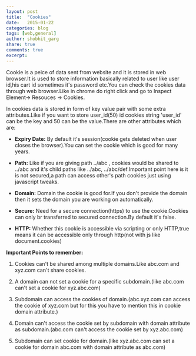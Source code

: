 ```yaml
---
layout: post
title:  "Cookies"
date:   2015-01-22
categories: blog
tags: [web,general]
author: shobhit_garg
share: true
comments: true
excerpt:
---
```


Cookie is a peice of data sent from website and it is stored in web browser.It is used to store information basically related to user like user id,his cart id sometimes it's password etc.You can check the cookies data through web browser.Like in chrome do right click and go to  Inspect Element-> Resouces -> Cookies.

In cookies data is stored in form of key value pair with some extra attributes.Like if you want to store user_id(50) id cookies string 'user_id' can be the key and 50 can be the value.There are other attributes which are:

* __Expiry Date:__ By default it's session(cookie gets deleted when user closes the browser).You can set the cookie which is good for many years.

* __Path:__ Like if you are giving path ../abc , cookies would be shared to ../abc and it's child paths like ../abc, ../abc/def.Important point here is it is not secured,a path can access  other's path cookies just using javascript tweaks. 

* __Domain:__ Domain the cookie is good for.If you don't provide the domain then it sets the domain you are working on automatically.

* __Secure:__ Need for a secure connection(https) to use the cookie.Cookies can only br transferred to secured connection.By default it's false.

* __HTTP:__ Whether this cookie is accessible via scripting or only HTTP,true means it can be accessible only through http(not with js like document.cookies)

__Important Points to remember:__


1. Cookies can't be shared among multiple domains.Like abc.com and xyz.com can't share cookies.

2. A domain can not set a cookie for a specific subdomain.(like abc.com can't set a cookie for xyz.abc.com)

3. Subdomain can access the cookies of domain.(abc.xyz.com can access the cookie of xyz.com but for this you have to mention this in cookie domain attribute.)

4. Domain can't access the cookie set by subdomain with domain attribute as subdomain.(abc.com can't access the cookie set by xyz.abc.com)

5. Subdomain can set cookie for domain.(like xyz.abc.com can set a cookie for domain abc.com with domain attribute as abc.com)
